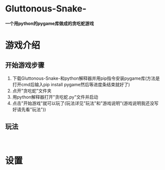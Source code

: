 # Gluttonous-Snake-

#### 一个用python的pygame库做成的贪吃蛇游戏

# 游戏介绍

## 开始游戏步骤

1. 下载Gluttonous-Snake-和python解释器并用pip指令安装pygame库(方法是打开cmd后输入pip install pygame然后等进度条结束就好了)
2. 点开"贪吃蛇"文件夹
3. 用python解释器打开"贪吃蛇.py"文件并启动
4. 点击"开始游戏"就可以玩了(玩法详见"玩法"和"游戏说明"(游戏说明我还没写好请先看"玩法"))

## 玩法

<br/>

# 设置
